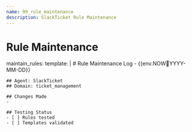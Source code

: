 ```yaml
---
name: 99_rule_maintenance
description: SlackTicket Rule Maintenance
---
```


# Rule Maintenance

maintain_rules:
  template: |
    # Rule Maintenance Log - {{env.NOW:date:YYYY-MM-DD}}
    
    ## Agent: SlackTicket
    ## Domain: ticket_management
    
    ## Changes Made
    - 
    
    ## Testing Status
    - [ ] Rules tested
    - [ ] Templates validated
